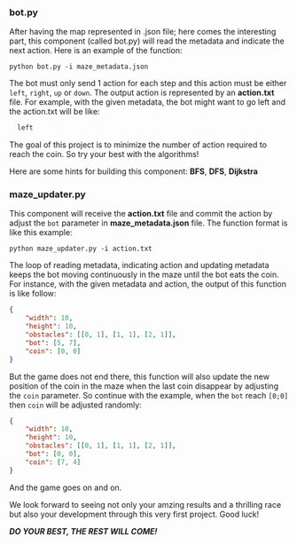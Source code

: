 ### bot.py

After having the map represented in .json file; here comes the interesting part, this component (called bot.py) will read the metadata and indicate the next action. Here is an example of the function:

```
python bot.py -i maze_metadata.json
```

The bot must only send 1 action for each step and this action must be either `left`, `right`, `up` or `down`. The output action is represented by an **action.txt** file. For example, with the given metadata, the bot might want to go left and the action.txt will be like:

``` txt
  left
```

The goal of this project is to minimize the number of action required to reach the coin. So try your best with the algorithms!

Here are some hints for building this component: **BFS**, **DFS**, **Dijkstra**    

### maze_updater.py

This component will receive the **action.txt** file and commit the action by adjust the `bot` parameter in **maze_metadata.json** file. The function format is like this example:
```
python maze_updater.py -i action.txt
```

The loop of reading metadata, indicating action and updating metadata keeps the bot moving continuously in the maze until the bot eats the coin. For instance, with the given metadata and action, the output of this function is like follow:
```json
{
    "width": 10,
    "height": 10,
    "obstacles": [[0, 1], [1, 1], [2, 1]],
    "bot": [5, 7],
    "coin": [0, 0]
}
```
But the game does not end there, this function will also update the new position of the coin in the maze when the last coin disappear by adjusting the `coin` parameter. So continue with the example, when the `bot` reach `[0;0]` then `coin` will be adjusted randomly:
```json
{
    "width": 10,
    "height": 10,
    "obstacles": [[0, 1], [1, 1], [2, 1]],
    "bot": [0, 0],
    "coin": [7, 4]
}
```

And the game goes on and on.

We look forward to seeing not only your amzing results and a thrilling race but also your development through this very first project. Good luck!

**_DO YOUR BEST, THE REST WILL COME!_**
